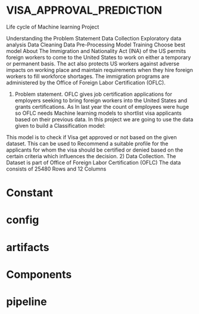# VISA_APPROVAL_PREDICTION
Life cycle of Machine learning Project

Understanding the Problem Statement
Data Collection
Exploratory data analysis
Data Cleaning
Data Pre-Processing
Model Training
Choose best model
About
The Immigration and Nationality Act (INA) of the US permits foreign workers to come to the United States to work on either a temporary or permanent basis. The act also protects US workers against adverse impacts on working place and maintain requirements when they hire foreign workers to fill workforce shortages. The immigration programs are administered by the Office of Foreign Labor Certification (OFLC).

1) Problem statement.
OFLC gives job certification applications for employers seeking to bring foreign workers into the United States and grants certifications.
As In last year the count of employees were huge so OFLC needs Machine learning models to shortlist visa applicants based on their previous data.
In this project we are going to use the data given to build a Classification model:

This model is to check if Visa get approved or not based on the given dataset.
This can be used to Recommend a suitable profile for the applicants for whom the visa should be certified or denied based on the certain criteria which influences the decision.
2) Data Collection.
The Dataset is part of Office of Foreign Labor Certification (OFLC)
The data consists of 25480 Rows and 12 Columns



# Constant
# config
# artifacts
# Components
# pipeline

